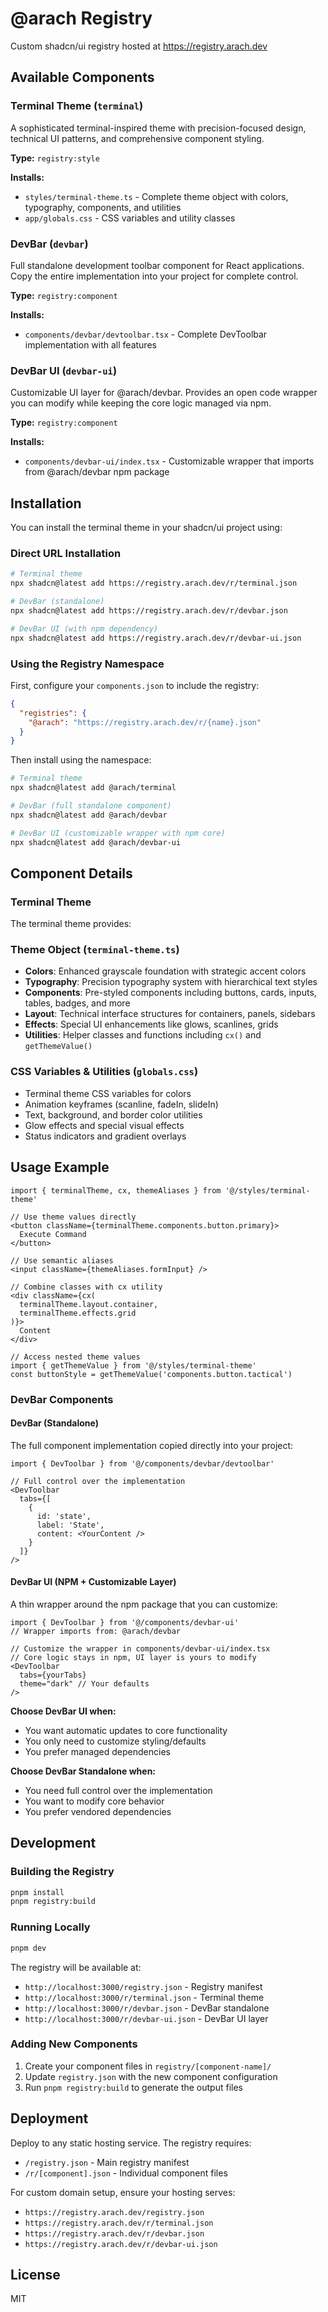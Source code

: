 # @arach Registry

Custom shadcn/ui registry hosted at https://registry.arach.dev

## Available Components

### Terminal Theme (`terminal`)

A sophisticated terminal-inspired theme with precision-focused design, technical UI patterns, and comprehensive component styling.

**Type:** `registry:style`

**Installs:**
- `styles/terminal-theme.ts` - Complete theme object with colors, typography, components, and utilities
- `app/globals.css` - CSS variables and utility classes

### DevBar (`devbar`)

Full standalone development toolbar component for React applications. Copy the entire implementation into your project for complete control.

**Type:** `registry:component`

**Installs:**
- `components/devbar/devtoolbar.tsx` - Complete DevToolbar implementation with all features

### DevBar UI (`devbar-ui`)

Customizable UI layer for @arach/devbar. Provides an open code wrapper you can modify while keeping the core logic managed via npm.

**Type:** `registry:component`

**Installs:**
- `components/devbar-ui/index.tsx` - Customizable wrapper that imports from @arach/devbar npm package

## Installation

You can install the terminal theme in your shadcn/ui project using:

### Direct URL Installation

```bash
# Terminal theme
npx shadcn@latest add https://registry.arach.dev/r/terminal.json

# DevBar (standalone)
npx shadcn@latest add https://registry.arach.dev/r/devbar.json

# DevBar UI (with npm dependency)
npx shadcn@latest add https://registry.arach.dev/r/devbar-ui.json
```

### Using the Registry Namespace

First, configure your `components.json` to include the registry:

```json
{
  "registries": {
    "@arach": "https://registry.arach.dev/r/{name}.json"
  }
}
```

Then install using the namespace:

```bash
# Terminal theme
npx shadcn@latest add @arach/terminal

# DevBar (full standalone component)
npx shadcn@latest add @arach/devbar

# DevBar UI (customizable wrapper with npm core)
npx shadcn@latest add @arach/devbar-ui
```

## Component Details

### Terminal Theme

The terminal theme provides:

### Theme Object (`terminal-theme.ts`)
- **Colors**: Enhanced grayscale foundation with strategic accent colors
- **Typography**: Precision typography system with hierarchical text styles
- **Components**: Pre-styled components including buttons, cards, inputs, tables, badges, and more
- **Layout**: Technical interface structures for containers, panels, sidebars
- **Effects**: Special UI enhancements like glows, scanlines, grids
- **Utilities**: Helper classes and functions including `cx()` and `getThemeValue()`

### CSS Variables & Utilities (`globals.css`)
- Terminal theme CSS variables for colors
- Animation keyframes (scanline, fadeIn, slideIn)
- Text, background, and border color utilities
- Glow effects and special visual effects
- Status indicators and gradient overlays

## Usage Example

```tsx
import { terminalTheme, cx, themeAliases } from '@/styles/terminal-theme'

// Use theme values directly
<button className={terminalTheme.components.button.primary}>
  Execute Command
</button>

// Use semantic aliases
<input className={themeAliases.formInput} />

// Combine classes with cx utility
<div className={cx(
  terminalTheme.layout.container,
  terminalTheme.effects.grid
)}>
  Content
</div>

// Access nested theme values
import { getThemeValue } from '@/styles/terminal-theme'
const buttonStyle = getThemeValue('components.button.tactical')
```

### DevBar Components

#### DevBar (Standalone)
The full component implementation copied directly into your project:

```tsx
import { DevToolbar } from '@/components/devbar/devtoolbar'

// Full control over the implementation
<DevToolbar 
  tabs={[
    {
      id: 'state',
      label: 'State',
      content: <YourContent />
    }
  ]}
/>
```

#### DevBar UI (NPM + Customizable Layer)  
A thin wrapper around the npm package that you can customize:

```tsx
import { DevToolbar } from '@/components/devbar-ui'
// Wrapper imports from: @arach/devbar

// Customize the wrapper in components/devbar-ui/index.tsx
// Core logic stays in npm, UI layer is yours to modify
<DevToolbar 
  tabs={yourTabs}
  theme="dark" // Your defaults
/>
```

**Choose DevBar UI when:**
- You want automatic updates to core functionality
- You only need to customize styling/defaults
- You prefer managed dependencies

**Choose DevBar Standalone when:**
- You need full control over the implementation
- You want to modify core behavior
- You prefer vendored dependencies

## Development

### Building the Registry

```bash
pnpm install
pnpm registry:build
```

### Running Locally

```bash
pnpm dev
```

The registry will be available at:
- `http://localhost:3000/registry.json` - Registry manifest
- `http://localhost:3000/r/terminal.json` - Terminal theme
- `http://localhost:3000/r/devbar.json` - DevBar standalone
- `http://localhost:3000/r/devbar-ui.json` - DevBar UI layer

### Adding New Components

1. Create your component files in `registry/[component-name]/`
2. Update `registry.json` with the new component configuration
3. Run `pnpm registry:build` to generate the output files

## Deployment

Deploy to any static hosting service. The registry requires:
- `/registry.json` - Main registry manifest
- `/r/[component].json` - Individual component files

For custom domain setup, ensure your hosting serves:
- `https://registry.arach.dev/registry.json`
- `https://registry.arach.dev/r/terminal.json`
- `https://registry.arach.dev/r/devbar.json`
- `https://registry.arach.dev/r/devbar-ui.json`

## License

MIT